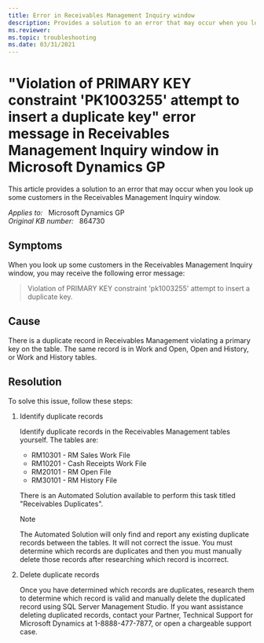 ```yaml
---
title: Error in Receivables Management Inquiry window
description: Provides a solution to an error that may occur when you look up some customers in the Receivables Management Inquiry window.
ms.reviewer:
ms.topic: troubleshooting
ms.date: 03/31/2021
---
```

# "Violation of PRIMARY KEY constraint 'PK1003255' attempt to insert a duplicate key" error message in Receivables Management Inquiry window in Microsoft Dynamics GP

This article provides a solution to an error that may occur when you look up some customers in the Receivables Management Inquiry window.

_Applies to:_ &nbsp; Microsoft Dynamics GP  
_Original KB number:_ &nbsp; 864730

## Symptoms

When you look up some customers in the Receivables Management Inquiry window, you may receive the following error message:

> Violation of PRIMARY KEY constraint 'pk1003255' attempt to insert a duplicate key.

## Cause

There is a duplicate record in Receivables Management violating a primary key on the table. The same record is in Work and Open, Open and History, or Work and History tables.

## Resolution

To solve this issue, follow these steps:

1. Identify duplicate records

    Identify duplicate records in the Receivables Management tables yourself. The tables are:

    - RM10301 - RM Sales Work File
    - RM10201 - Cash Receipts Work File
    - RM20101 - RM Open File
    - RM30101 - RM History File

    There is an Automated Solution available to perform this task titled "Receivables Duplicates".

    > [!NOTE]
    > The Automated Solution will only find and report any existing duplicate records between the tables. It will not correct the issue. You must determine which records are duplicates and then you must manually delete those records after researching which record is incorrect.

2. Delete duplicate records

    Once you have determined which records are duplicates, research them to determine which record is valid and manually delete the duplicated record using SQL Server Management Studio. If you want assistance deleting duplicated records, contact your Partner, Technical Support for Microsoft Dynamics at 1-8888-477-7877, or open a chargeable support case.
